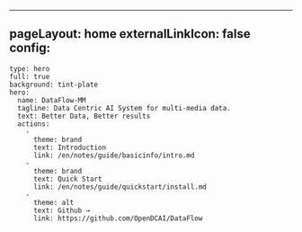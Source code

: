---
pageLayout: home
externalLinkIcon: false
config:
  -
    type: hero
    full: true
    background: tint-plate
    hero:
      name: DataFlow-MM
      tagline: Data Centric AI System for multi-media data.
      text: Better Data, Better results
      actions:
        -
          theme: brand
          text: Introduction
          link: /en/notes/guide/basicinfo/intro.md
        -
          theme: brand
          text: Quick Start
          link: /en/notes/guide/quickstart/install.md
        -
          theme: alt
          text: Github →
          link: https://github.com/OpenDCAI/DataFlow
